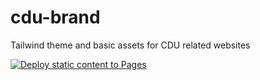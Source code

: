# cdu-brand
Tailwind theme and basic assets for CDU related websites

[![Deploy static content to Pages](https://github.com/CDU-Neuss/cdu-brand/actions/workflows/github-pages.yml/badge.svg)](https://github.com/CDU-Neuss/cdu-brand/actions/workflows/github-pages.yml)
